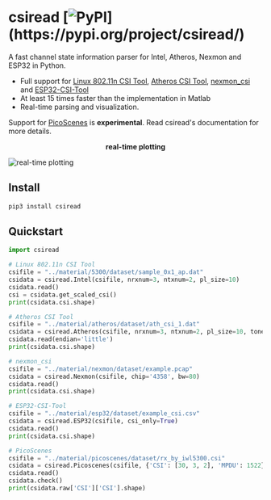 # csiread [![PyPI](https://img.shields.io/pypi/v/csiread?)](https://pypi.org/project/csiread/)

A fast channel state information parser for Intel, Atheros, Nexmon and ESP32 in Python.

- Full support for [Linux 802.11n CSI Tool](https://dhalperi.github.io/linux-80211n-csitool/), [Atheros CSI Tool](https://wands.sg/research/wifi/AtherosCSI/), [nexmon_csi](https://github.com/seemoo-lab/nexmon_csi) and [ESP32-CSI-Tool](https://github.com/StevenMHernandez/ESP32-CSI-Tool)
- At least 15 times faster than the implementation in Matlab
- Real-time parsing and visualization.

Support for [PicoScenes](https://ps.zpj.io) is **experimental**. Read csiread's documentation for more details.

<center><b>real-time plotting</b></center>

![real-time plotting](https://github.com/citysu/csiread/blob/master/docs/sample2.png)

## Install

```bash
pip3 install csiread
```

## Quickstart

```python
import csiread

# Linux 802.11n CSI Tool
csifile = "../material/5300/dataset/sample_0x1_ap.dat"
csidata = csiread.Intel(csifile, nrxnum=3, ntxnum=2, pl_size=10)
csidata.read()
csi = csidata.get_scaled_csi()
print(csidata.csi.shape)

# Atheros CSI Tool
csifile = "../material/atheros/dataset/ath_csi_1.dat"
csidata = csiread.Atheros(csifile, nrxnum=3, ntxnum=2, pl_size=10, tones=56)
csidata.read(endian='little')
print(csidata.csi.shape)

# nexmon_csi
csifile = "../material/nexmon/dataset/example.pcap"
csidata = csiread.Nexmon(csifile, chip='4358', bw=80)
csidata.read()
print(csidata.csi.shape)

# ESP32-CSI-Tool
csifile = "../material/esp32/dataset/example_csi.csv"
csidata = csiread.ESP32(csifile, csi_only=True)
csidata.read()
print(csidata.csi.shape)

# PicoScenes
csifile = "../material/picoscenes/dataset/rx_by_iwl5300.csi"
csidata = csiread.Picoscenes(csifile, {'CSI': [30, 3, 2], 'MPDU': 1522})
csidata.read()
csidata.check()
print(csidata.raw['CSI']['CSI'].shape)
```
